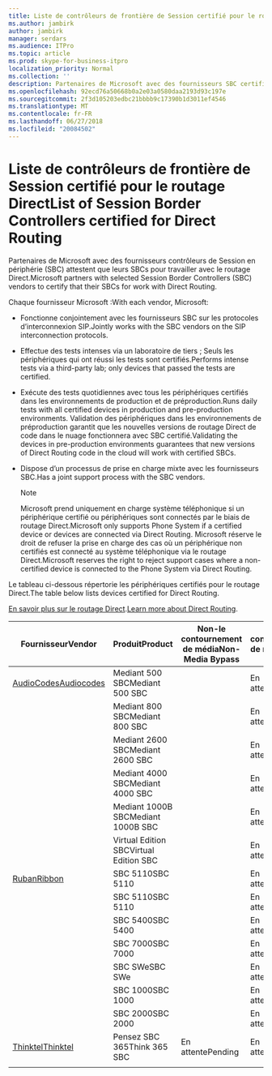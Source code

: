 ```yaml
---
title: Liste de contrôleurs de frontière de Session certifié pour le routage Direct
ms.author: jambirk
author: jambirk
manager: serdars
ms.audience: ITPro
ms.topic: article
ms.prod: skype-for-business-itpro
localization_priority: Normal
ms.collection: ''
description: Partenaires de Microsoft avec des fournisseurs SBC certifié leur SBC pour travailler avec le routage Direct.
ms.openlocfilehash: 92ecd76a50668b0a2e03a0580daa2193d93c197e
ms.sourcegitcommit: 2f3d105203edbc21bbbb9c17390b1d3011ef4546
ms.translationtype: MT
ms.contentlocale: fr-FR
ms.lasthandoff: 06/27/2018
ms.locfileid: "20084502"
---
```

# <a name="list-of-session-border-controllers-certified-for-direct-routing"></a><span data-ttu-id="a81f4-103">Liste de contrôleurs de frontière de Session certifié pour le routage Direct</span><span class="sxs-lookup"><span data-stu-id="a81f4-103">List of Session Border Controllers certified for Direct Routing</span></span>

<span data-ttu-id="a81f4-104">Partenaires de Microsoft avec des fournisseurs contrôleurs de Session en périphérie (SBC) attestent que leurs SBCs pour travailler avec le routage Direct.</span><span class="sxs-lookup"><span data-stu-id="a81f4-104">Microsoft partners with selected Session Border Controllers (SBC) vendors to certify that their SBCs for work with Direct Routing.</span></span> 

<span data-ttu-id="a81f4-105">Chaque fournisseur Microsoft :</span><span class="sxs-lookup"><span data-stu-id="a81f4-105">With each vendor, Microsoft:</span></span> 

- <span data-ttu-id="a81f4-106">Fonctionne conjointement avec les fournisseurs SBC sur les protocoles d’interconnexion SIP.</span><span class="sxs-lookup"><span data-stu-id="a81f4-106">Jointly works with the SBC vendors on the SIP interconnection protocols.</span></span>
- <span data-ttu-id="a81f4-107">Effectue des tests intenses via un laboratoire de tiers ; Seuls les périphériques qui ont réussi les tests sont certifiés.</span><span class="sxs-lookup"><span data-stu-id="a81f4-107">Performs intense tests via a third-party lab; only devices that passed the tests are certified.</span></span> 
- <span data-ttu-id="a81f4-108">Exécute des tests quotidiennes avec tous les périphériques certifiés dans les environnements de production et de préproduction.</span><span class="sxs-lookup"><span data-stu-id="a81f4-108">Runs daily tests with all certified devices in production and pre-production environments.</span></span> <span data-ttu-id="a81f4-109">Validation des périphériques dans les environnements de préproduction garantit que les nouvelles versions de routage Direct de code dans le nuage fonctionnera avec SBC certifié.</span><span class="sxs-lookup"><span data-stu-id="a81f4-109">Validating the devices in pre-production environments guarantees that new versions of Direct Routing code in the cloud will work with certified SBCs.</span></span> 
- <span data-ttu-id="a81f4-110">Dispose d’un processus de prise en charge mixte avec les fournisseurs SBC.</span><span class="sxs-lookup"><span data-stu-id="a81f4-110">Has a joint support process with the SBC vendors.</span></span>
 

  > [!NOTE]
  > <span data-ttu-id="a81f4-111">Microsoft prend uniquement en charge système téléphonique si un périphérique certifié ou périphériques sont connectés par le biais de routage Direct.</span><span class="sxs-lookup"><span data-stu-id="a81f4-111">Microsoft only supports Phone System if a certified device or devices are connected via Direct Routing.</span></span> <span data-ttu-id="a81f4-112">Microsoft réserve le droit de refuser la prise en charge des cas où un périphérique non certifiés est connecté au système téléphonique via le routage Direct.</span><span class="sxs-lookup"><span data-stu-id="a81f4-112">Microsoft reserves the right to reject support cases where a non-certified device is connected to the Phone System via Direct Routing.</span></span> 

<span data-ttu-id="a81f4-113">Le tableau ci-dessous répertorie les périphériques certifiés pour le routage Direct.</span><span class="sxs-lookup"><span data-stu-id="a81f4-113">The table below lists devices certified for Direct Routing.</span></span> 

<span data-ttu-id="a81f4-114">[En savoir plus sur le routage Direct](https://techcommunity.microsoft.com/t5/Microsoft-Teams-Blog/Direct-Routing-NOW-in-Public-Preview/ba-p/193915).</span><span class="sxs-lookup"><span data-stu-id="a81f4-114">[Learn more about Direct Routing](https://techcommunity.microsoft.com/t5/Microsoft-Teams-Blog/Direct-Routing-NOW-in-Public-Preview/ba-p/193915).</span></span> 


|<span data-ttu-id="a81f4-115">Fournisseur</span><span class="sxs-lookup"><span data-stu-id="a81f4-115">Vendor</span></span>  |<span data-ttu-id="a81f4-116">Produit</span><span class="sxs-lookup"><span data-stu-id="a81f4-116">Product</span></span>  |<span data-ttu-id="a81f4-117">Non-le contournement de média</span><span class="sxs-lookup"><span data-stu-id="a81f4-117">Non-Media Bypass</span></span>  |<span data-ttu-id="a81f4-118">Le contournement de média</span><span class="sxs-lookup"><span data-stu-id="a81f4-118">Media Bypass</span></span>  |<span data-ttu-id="a81f4-119">Version du logiciel</span><span class="sxs-lookup"><span data-stu-id="a81f4-119">Software Version</span></span>|
|---------|---------|---------|---------|---------|
|[<span data-ttu-id="a81f4-120">AudioCodes</span><span class="sxs-lookup"><span data-stu-id="a81f4-120">Audiocodes</span></span>](https://www.audiocodes.com/solutions-products/products/products-for-microsoft-365/sbcs-media-gateways)    |   <span data-ttu-id="a81f4-121">Mediant 500 SBC</span><span class="sxs-lookup"><span data-stu-id="a81f4-121">Mediant 500 SBC</span></span>       |         |    <span data-ttu-id="a81f4-122">En attente</span><span class="sxs-lookup"><span data-stu-id="a81f4-122">Pending</span></span>      |     <span data-ttu-id="a81f4-123">7.20A.200.055</span><span class="sxs-lookup"><span data-stu-id="a81f4-123">7.20A.200.055</span></span>     |
|  |   <span data-ttu-id="a81f4-124">Mediant 800 SBC</span><span class="sxs-lookup"><span data-stu-id="a81f4-124">Mediant 800 SBC</span></span>       |         |     <span data-ttu-id="a81f4-125">En attente</span><span class="sxs-lookup"><span data-stu-id="a81f4-125">Pending</span></span>    |      <span data-ttu-id="a81f4-126">7.20A.200.055</span><span class="sxs-lookup"><span data-stu-id="a81f4-126">7.20A.200.055</span></span>    |
|     |      <span data-ttu-id="a81f4-127">Mediant 2600 SBC</span><span class="sxs-lookup"><span data-stu-id="a81f4-127">Mediant 2600 SBC</span></span>    |         |    <span data-ttu-id="a81f4-128">En attente</span><span class="sxs-lookup"><span data-stu-id="a81f4-128">Pending</span></span>     |    <span data-ttu-id="a81f4-129">7.20A.200.055</span><span class="sxs-lookup"><span data-stu-id="a81f4-129">7.20A.200.055</span></span>      |
|     |   <span data-ttu-id="a81f4-130">Mediant 4000 SBC</span><span class="sxs-lookup"><span data-stu-id="a81f4-130">Mediant 4000 SBC</span></span>       |         |    <span data-ttu-id="a81f4-131">En attente</span><span class="sxs-lookup"><span data-stu-id="a81f4-131">Pending</span></span>     |    <span data-ttu-id="a81f4-132">7.20A.200.055</span><span class="sxs-lookup"><span data-stu-id="a81f4-132">7.20A.200.055</span></span>      |
|     |    <span data-ttu-id="a81f4-133">Mediant 1000B SBC</span><span class="sxs-lookup"><span data-stu-id="a81f4-133">Mediant 1000B  SBC</span></span>      |         |  <span data-ttu-id="a81f4-134">En attente</span><span class="sxs-lookup"><span data-stu-id="a81f4-134">Pending</span></span>       |    <span data-ttu-id="a81f4-135">7.20A.200.055</span><span class="sxs-lookup"><span data-stu-id="a81f4-135">7.20A.200.055</span></span>      |
|     |   <span data-ttu-id="a81f4-136">Virtual Edition SBC</span><span class="sxs-lookup"><span data-stu-id="a81f4-136">Virtual Edition SBC</span></span>       |     |<span data-ttu-id="a81f4-137">En attente</span><span class="sxs-lookup"><span data-stu-id="a81f4-137">Pending</span></span>         |     <span data-ttu-id="a81f4-138">7.20A.200.055</span><span class="sxs-lookup"><span data-stu-id="a81f4-138">7.20A.200.055</span></span>     |
|[<span data-ttu-id="a81f4-139">Ruban</span><span class="sxs-lookup"><span data-stu-id="a81f4-139">Ribbon</span></span>](https://ribboncommunications.com/solutions/enterprise-solutions/microsoft-skype-business)     | <span data-ttu-id="a81f4-140">SBC 5110</span><span class="sxs-lookup"><span data-stu-id="a81f4-140">SBC 5110</span></span>         |         |   <span data-ttu-id="a81f4-141">En attente</span><span class="sxs-lookup"><span data-stu-id="a81f4-141">Pending</span></span>      |     <span data-ttu-id="a81f4-142">V6.2</span><span class="sxs-lookup"><span data-stu-id="a81f4-142">V6.2</span></span>     |
|     |<span data-ttu-id="a81f4-143">SBC 5110</span><span class="sxs-lookup"><span data-stu-id="a81f4-143">SBC 5110</span></span>         |         |    <span data-ttu-id="a81f4-144">En attente</span><span class="sxs-lookup"><span data-stu-id="a81f4-144">Pending</span></span>     |    <span data-ttu-id="a81f4-145">V6.2</span><span class="sxs-lookup"><span data-stu-id="a81f4-145">V6.2</span></span>      |
|     | <span data-ttu-id="a81f4-146">SBC 5400</span><span class="sxs-lookup"><span data-stu-id="a81f4-146">SBC 5400</span></span>         |         |    <span data-ttu-id="a81f4-147">En attente</span><span class="sxs-lookup"><span data-stu-id="a81f4-147">Pending</span></span>     |   <span data-ttu-id="a81f4-148">V6.2</span><span class="sxs-lookup"><span data-stu-id="a81f4-148">V6.2</span></span>       |
|     |<span data-ttu-id="a81f4-149">SBC 7000</span><span class="sxs-lookup"><span data-stu-id="a81f4-149">SBC 7000</span></span>         |         |    <span data-ttu-id="a81f4-150">En attente</span><span class="sxs-lookup"><span data-stu-id="a81f4-150">Pending</span></span>     |    <span data-ttu-id="a81f4-151">V6.2</span><span class="sxs-lookup"><span data-stu-id="a81f4-151">V6.2</span></span>      |
|     | <span data-ttu-id="a81f4-152">SBC SWe</span><span class="sxs-lookup"><span data-stu-id="a81f4-152">SBC SWe</span></span>         |         |    <span data-ttu-id="a81f4-153">En attente</span><span class="sxs-lookup"><span data-stu-id="a81f4-153">Pending</span></span>     |    <span data-ttu-id="a81f4-154">V6.2</span><span class="sxs-lookup"><span data-stu-id="a81f4-154">V6.2</span></span>      |
|     |<span data-ttu-id="a81f4-155">SBC 1000</span><span class="sxs-lookup"><span data-stu-id="a81f4-155">SBC 1000</span></span>         |         |     <span data-ttu-id="a81f4-156">En attente</span><span class="sxs-lookup"><span data-stu-id="a81f4-156">Pending</span></span>    |    <span data-ttu-id="a81f4-157">V7.0.2</span><span class="sxs-lookup"><span data-stu-id="a81f4-157">V7.0.2</span></span>      |
|     | <span data-ttu-id="a81f4-158">SBC 2000</span><span class="sxs-lookup"><span data-stu-id="a81f4-158">SBC 2000</span></span>         |         |    <span data-ttu-id="a81f4-159">En attente</span><span class="sxs-lookup"><span data-stu-id="a81f4-159">Pending</span></span>     |    <span data-ttu-id="a81f4-160">V7.0.2</span><span class="sxs-lookup"><span data-stu-id="a81f4-160">V7.0.2</span></span>      |
|[<span data-ttu-id="a81f4-161">Thinktel</span><span class="sxs-lookup"><span data-stu-id="a81f4-161">Thinktel</span></span>](http://www.thinktel.ca/services/think-365/think-365-overview/)     |    <span data-ttu-id="a81f4-162">Pensez SBC 365</span><span class="sxs-lookup"><span data-stu-id="a81f4-162">Think 365 SBC</span></span>      |  <span data-ttu-id="a81f4-163">En attente</span><span class="sxs-lookup"><span data-stu-id="a81f4-163">Pending</span></span>       |    <span data-ttu-id="a81f4-164">En attente</span><span class="sxs-lookup"><span data-stu-id="a81f4-164">Pending</span></span>     |   <span data-ttu-id="a81f4-165">VERSION 1.4</span><span class="sxs-lookup"><span data-stu-id="a81f4-165">V1.4</span></span>       |
|     |         |         |         |         |
